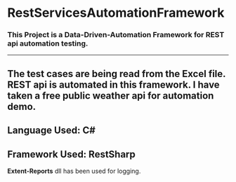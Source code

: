 # RestServicesAutomationFramework
### This Project is a Data-Driven-Automation Framework for REST api automation testing. 
----

The test cases are being read from the Excel file.
REST api is automated in this framework. I have taken a free public weather api for automation demo.
----

Language Used: **C#**
----

Framework Used: **RestSharp**
----

**Extent-Reports** dll  has been used for logging.
